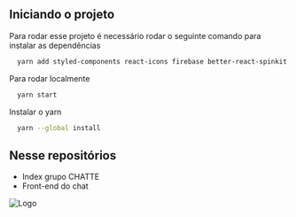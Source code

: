 ## Iniciando o projeto

Para rodar esse projeto é necessário rodar o seguinte comando para instalar as dependências

```bash
  yarn add styled-components react-icons firebase better-react-spinkit react-firebase-hooks email-validator
```
  
Para rodar localmente
```bash
  yarn start
```

Instalar o yarn
```bash
  yarn --global install
```


## Nesse repositórios

- Index grupo CHATTE
- Front-end do chat

![Logo](https://dev-to-uploads.s3.amazonaws.com/uploads/articles/th5xamgrr6se0x5ro4g6.png)
